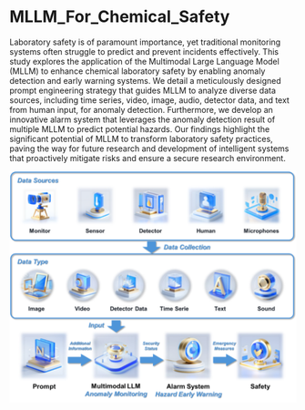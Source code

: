 # MLLM_For_Chemical_Safety
Laboratory safety is of paramount importance, yet traditional monitoring systems often struggle to predict and prevent incidents effectively. This study explores the application of the Multimodal Large Language Model (MLLM) to enhance chemical laboratory safety by enabling anomaly detection and early warning systems. We detail a meticulously designed prompt engineering strategy that guides MLLM to analyze diverse data sources, including time series, video, image, audio, detector data, and text from human input, for anomaly detection. Furthermore, we develop an innovative alarm system that leverages the anomaly detection result of multiple MLLM to predict potential hazards. Our findings highlight the significant potential of MLLM to transform laboratory safety practices, paving the way for future research and development of intelligent systems that proactively mitigate risks and ensure a secure research environment.

![Multi-data input MLLM laboratory anomaly monitoring and multi-MLLM combination to achieve laboratory safety early warning system.](1.png)
